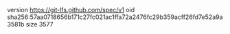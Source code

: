 version https://git-lfs.github.com/spec/v1
oid sha256:57aa0718656b171c27fc021ac1ffa72a2476fc29b359acff26fd7e52a9a3581b
size 3577
